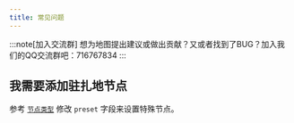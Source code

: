 ```yaml
---
title: 常见问题
---
```


:::note[加入交流群]
想为地图提出建议或做出贡献？又或者找到了BUG？加入我们的QQ交流群吧：716767834
:::

## 我需要添加驻扎地节点

<!-- todo!: 补充详细解释 -->

参考 [`节点类型`](../../advancement/map-data#单个节点的含义解释) 修改 `preset` 字段来设置特殊节点。
